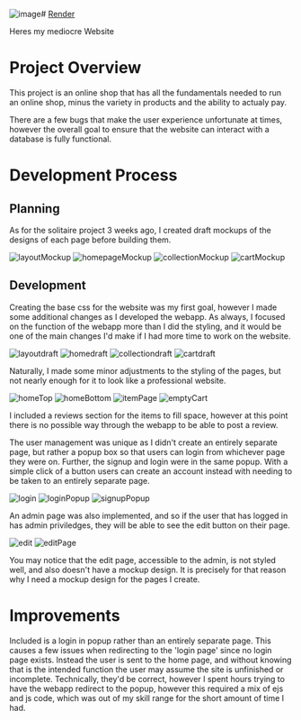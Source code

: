 ![image](https://github.com/user-attachments/assets/17dfc393-9f46-4141-a107-b18f90af1e46)# [Render](https://project2-shopapp.onrender.com)

Heres my mediocre Website

# Project Overview

This project is an online shop that has all the fundamentals needed to run an online shop, minus the variety in products and the ability to actualy pay.

There are a few bugs that make the user experience unfortunate at times, however the overall goal to ensure that the website can interact with a database is fully functional.

# Development Process
## Planning
As for the solitaire project 3 weeks ago, I created draft mockups of the designs of each page before building them. 

![layoutMockup](./images/onlineShop_Planning1.png)
![homepageMockup](./images/onlineShop_Planning2.png)
![collectionMockup](./images/onlineShop_Planning3.png)
![cartMockup](./images/onlineShop_Planning5.png)


## Development
Creating the base css for the website was my first goal, however I made some additional changes as I developed the webapp. As always, I focused on the function of the webapp more than I did the styling, and it would be one of the main changes I'd make if I had more time to work on the website.

![layoutdraft](./images/onlineShop_Screenshot1.png)
![homedraft](./images/onlineShop_Screenshot3.png)
![collectiondraft](./images/onlineShop_Screenshot4.png)
![cartdraft](./images/onlineShop_Screenshot6.png)

Naturally, I made some minor adjustments to the styling of the pages, but not nearly enough for it to look like a professional website.

![homeTop](./images/onlineShop_Screenshot9.png)
![homeBottom](./images/onlineShop_Screenshot7.png)
![itemPage](./images/onlineShop_Screenshot14.png)
![emptyCart](./images/onlineShop_Screenshot16.png)

I included a reviews section for the items to fill space, however at this point there is no possible way through the webapp to be able to post a review.


The user management was unique as I didn't create an entirely separate page, but rather a popup box so that users can login from whichever page they were on. Further, the signup and login were in the same popup. With a simple click of a button users can create an account instead with needing to be taken to an entirely separate page.

![login](./images/onlineShop_Screenshot9.png)
![loginPopup](./images/onlineShop_Screenshot10.png)
![signupPopup](./images/onlineShop_Screenshot11.png)

An admin page was also implemented, and so if the user that has logged in has admin priviledges, they will be able to see the edit button on their page.

![edit](./images/onlineShop_Screenshot12.png)
![editPage](./images/onlineShop_Screenshot16.png)

You may notice that the edit page, accessible to the admin, is not styled well, and also doesn't have a mockup design. It is precisely for that reason why I need a mockup design for the pages I create.


# Improvements
Included is a login in popup rather than an entirely separate page. This causes a few issues when redirecting to the 'login page' since no login page exists. Instead the user is sent to the home page, and without knowing that is the intended function the user may assume the site is unfinished or incomplete. Technically, they'd be correct, however I spent hours trying to have the webapp redirect to the popup, however this required a mix of ejs and js code, which was out of my skill range for the short amount of time I had.


